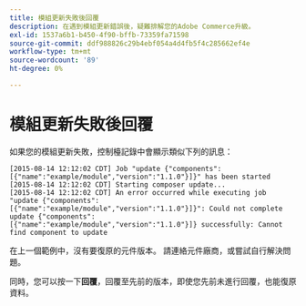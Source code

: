 ```yaml
---
title: 模組更新失敗後回覆
description: 在遇到模組更新錯誤後，疑難排解您的Adobe Commerce升級。
exl-id: 1537a6b1-b450-4f90-bffb-73359fa71598
source-git-commit: ddf988826c29b4ebf054a4d4fb5f4c285662ef4e
workflow-type: tm+mt
source-wordcount: '89'
ht-degree: 0%

---
```


# 模組更新失敗後回覆

如果您的模組更新失敗，控制檯記錄中會顯示類似下列的訊息：

```terminal
[2015-08-14 12:12:02 CDT] Job "update {"components":[{"name":"example/module","version":"1.1.0"}]}" has been started
[2015-08-14 12:12:02 CDT] Starting composer update...
[2015-08-14 12:12:02 CDT] An error occurred while executing job "update {"components":
[{"name":"example/module","version":"1.1.0"}]}": Could not complete update {"components":
[{"name":"example/module","version":"1.1.0"}]} successfully: Cannot find component to update
```

在上一個範例中，沒有要復原的元件版本。 請連絡元件廠商，或嘗試自行解決問題。

同時，您可以按一下&#x200B;**回覆**，回覆至先前的版本，即使您先前未進行回覆，也能復原資料。
